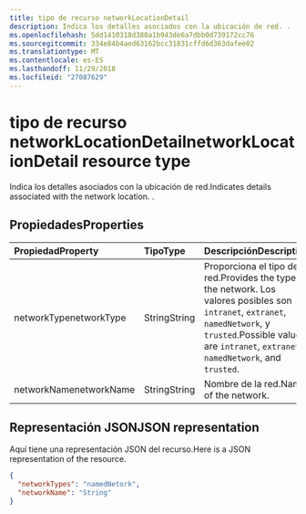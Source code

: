 ```yaml
---
title: tipo de recurso networkLocationDetail
description: Indica los detalles asociados con la ubicación de red. .
ms.openlocfilehash: 5dd1410318d380a1b943de6a7dbb0d739172cc76
ms.sourcegitcommit: 334e84b4aed63162bcc31831cffd6d363dafee02
ms.translationtype: MT
ms.contentlocale: es-ES
ms.lasthandoff: 11/29/2018
ms.locfileid: "27087629"
---
```

# <a name="networklocationdetail-resource-type"></a><span data-ttu-id="b2a07-104">tipo de recurso networkLocationDetail</span><span class="sxs-lookup"><span data-stu-id="b2a07-104">networkLocationDetail resource type</span></span>
<span data-ttu-id="b2a07-105">Indica los detalles asociados con la ubicación de red.</span><span class="sxs-lookup"><span data-stu-id="b2a07-105">Indicates details associated with the network location.</span></span> <span data-ttu-id="b2a07-106">.</span><span class="sxs-lookup"><span data-stu-id="b2a07-106"></span></span>



## <a name="properties"></a><span data-ttu-id="b2a07-107">Propiedades</span><span class="sxs-lookup"><span data-stu-id="b2a07-107">Properties</span></span>
| <span data-ttu-id="b2a07-108">Propiedad</span><span class="sxs-lookup"><span data-stu-id="b2a07-108">Property</span></span>     | <span data-ttu-id="b2a07-109">Tipo</span><span class="sxs-lookup"><span data-stu-id="b2a07-109">Type</span></span>   |<span data-ttu-id="b2a07-110">Descripción</span><span class="sxs-lookup"><span data-stu-id="b2a07-110">Description</span></span>|
|:---------------|:--------|:----------|
|<span data-ttu-id="b2a07-111">networkType</span><span class="sxs-lookup"><span data-stu-id="b2a07-111">networkType</span></span>|<span data-ttu-id="b2a07-112">String</span><span class="sxs-lookup"><span data-stu-id="b2a07-112">String</span></span>|<span data-ttu-id="b2a07-113">Proporciona el tipo de la red.</span><span class="sxs-lookup"><span data-stu-id="b2a07-113">Provides the type of the network.</span></span> <span data-ttu-id="b2a07-114">Los valores posibles son `intranet`, `extranet`, `namedNetwork`, y `trusted`.</span><span class="sxs-lookup"><span data-stu-id="b2a07-114">Possible values are `intranet`, `extranet`, `namedNetwork`, and `trusted`.</span></span>|
|<span data-ttu-id="b2a07-115">networkName</span><span class="sxs-lookup"><span data-stu-id="b2a07-115">networkName</span></span>|<span data-ttu-id="b2a07-116">String</span><span class="sxs-lookup"><span data-stu-id="b2a07-116">String</span></span>|<span data-ttu-id="b2a07-117">Nombre de la red.</span><span class="sxs-lookup"><span data-stu-id="b2a07-117">Name of the network.</span></span>|


## <a name="json-representation"></a><span data-ttu-id="b2a07-118">Representación JSON</span><span class="sxs-lookup"><span data-stu-id="b2a07-118">JSON representation</span></span>

<span data-ttu-id="b2a07-119">Aquí tiene una representación JSON del recurso.</span><span class="sxs-lookup"><span data-stu-id="b2a07-119">Here is a JSON representation of the resource.</span></span>

<!-- {
  "blockType": "resource",
  "optionalProperties": [

  ],
  "@odata.type": "microsoft.graph.deviceDetail"
}-->

```json
{
  "networkTypes": "namedNetork",
  "networkName": "String"
}

```

<!-- uuid: 8fcb5dbc-d5aa-4681-8e31-b001d5168d79
2015-10-25 14:57:30 UTC -->
<!-- {
  "type": "#page.annotation",
  "description": "deviceDetail resource",
  "keywords": "",
  "section": "documentation",
  "tocPath": ""
}-->